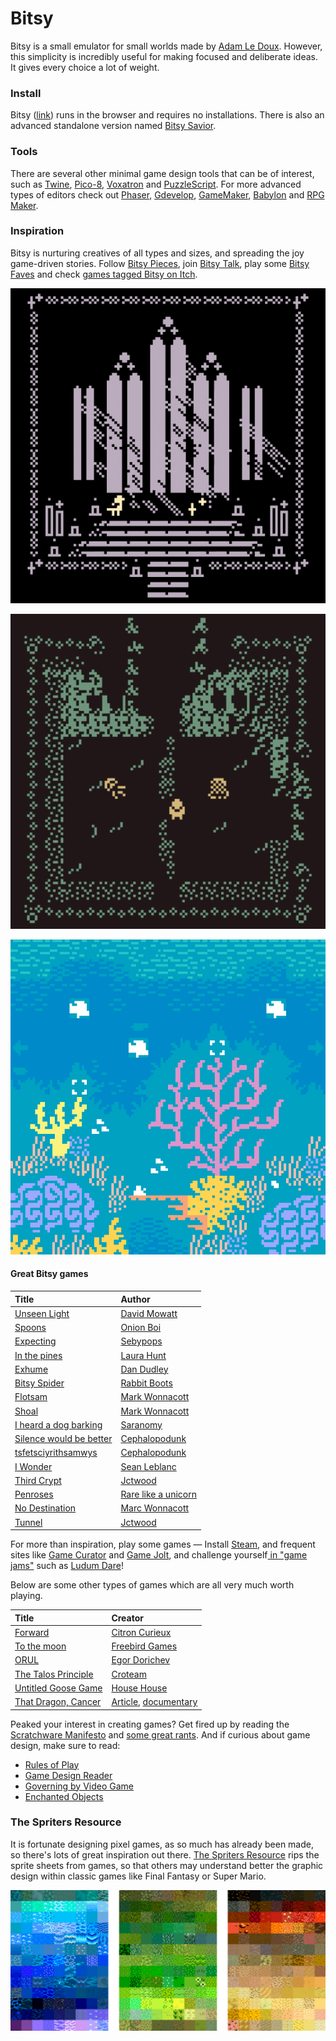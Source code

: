 # Bitsy

Bitsy is a small emulator for small worlds made by [Adam Le Doux](https://twitter.com/adamledoux). However, this simplicity is incredibly useful for making focused and deliberate ideas. It gives every choice a lot of weight.

### Install

Bitsy \([link](http://ledoux.io/bitsy/editor.html)\) runs in the browser and requires no installations. There is also an advanced standalone version named [Bitsy Savior](https://aloelazoe.itch.io/bitsy-savior).

### Tools

There are several other minimal game design tools that can be of interest, such as [Twine](https://twinery.org/), [Pico-8](https://www.lexaloffle.com/pico-8.php), [Voxatron](https://www.lexaloffle.com/voxatron.php) and [PuzzleScript](https://www.puzzlescript.net/). For more advanced types of editors check out [Phaser](https://phaser.io/), [Gdevelop](https://gdevelop-app.com/), [GameMaker](https://www.yoyogames.com/), [Babylon](https://www.babylonjs.com/games/) and [RPG Maker](https://en.wikipedia.org/wiki/RPG_Maker).

### Inspiration

Bitsy is nurturing creatives of all types and sizes, and spreading the joy game-driven stories. Follow [Bitsy Pieces](https://twitter.com/bitsypcs), join [Bitsy Talk](https://discordapp.com/invite/9rAjhtr), play some [Bitsy Faves](https://itch.io/c/201121/bitsy-faves) and check [games tagged Bitsy on Itch](https://itch.io/games/tag-bitsy).

![Novena by Cecile Richard \(https://haraiva.itch.io/novena\)](../../.gitbook/assets/novena%20%281%29.gif)

![Depths by Marc Wonnacott \(https://candle.itch.io/depths\)](../../.gitbook/assets/depths.gif)

![The Fever by AYolland \(https://ayolland.itch.io/fever\)](../../.gitbook/assets/bitsy-thefever.gif)

#### Great Bitsy games

| Title | Author |
| :--- | :--- |
| [Unseen Light](https://ducklingsmith.itch.io/the-unseen-light) | [David Mowatt](https://ducklingsmith.itch.io/) |
| [Spoons](https://le-onionboi.itch.io/spoons) | [Onion Boi](https://le-onionboi.itch.io/) |
| [Expecting](https://sebypops.itch.io/expecting) | [Sebypops](https://sebypops.itch.io/) |
| [In the pines](https://laurahunt.itch.io/in-the-pines) | [Laura Hunt](https://laurahunt.itch.io/) |
| [Exhume](https://batgut.itch.io/exhume) | [Dan Dudley](https://batgut.itch.io/) |
| [Bitsy Spider](https://rabbitboots.itch.io/bitsy-spider) | [Rabbit Boots](https://rabbitboots.itch.io/) |
| [Flotsam](https://candle.itch.io/flotsam) | [Mark Wonnacott](https://candle.itch.io/) |
| [Shoal](https://candle.itch.io/shoal) | [Mark Wonnacott](https://candle.itch.io/) |
| [I heard a dog barking](https://saranomy.itch.io/ihadb) | [Saranomy](https://saranomy.itch.io/) |
| [Silence would be better](https://cephalopodunk.itch.io/silence-would-be-better) | [Cephalopodunk](https://cephalopodunk.itch.io/) |
| [tsfetsciyrithsamwys](https://cephalopodunk.itch.io/tsfetsciyrithsamwys) | [Cephalopodunk](https://cephalopodunk.itch.io/) |
| [I Wonder](https://seansleblanc.itch.io/i-wonder) | [Sean Leblanc](https://seansleblanc.itch.io/) |
| [Third Crypt](https://jctwood.itch.io/thirdcrypt) | [Jctwood](https://jctwood.itch.io/) |
| [Penroses](https://rarelikeaunicorn.itch.io/penroses) | [Rare like a unicorn](https://rarelikeaunicorn.itch.io/) |
| [No Destination](https://candle.itch.io/no-destination) | [Marc Wonnacott](https://candle.itch.io/) |
| [Tunnel](https://jctwood.itch.io/tunnel) | [Jctwood](https://jctwood.itch.io/) |

For more than inspiration, play some games — Install [Steam](https://store.steampowered.com/), and frequent sites like [Game Curator](https://game-curator.com/) and [Game Jolt](https://gamejolt.com/), and challenge yourself[ in "game jams"](https://itch.io/jam/) such as [Ludum Dare](https://ldjam.com/)!

Below are some other types of games which are all very much worth playing.

| Title | Creator |
| :--- | :--- |
| [Forward](https://citron-curieux.itch.io/forward) | [Citron Curieux](https://citron-curieux.itch.io/) |
| [To the moon](https://freebirdgames.com/to_the_moon/) | [Freebird Games](https://freebirdgames.com/) |
| [ORUL](https://egordorichev.itch.io/orul) | [Egor Dorichev](https://egordorichev.itch.io/) |
| [The Talos Principle](https://store.steampowered.com/app/257510/The_Talos_Principle/) | [Croteam](http://www.croteam.com/) |
| [Untitled Goose Game](https://goose.game/) | [House House](http://househou.se/) |
| [That Dragon, Cancer](http://www.thatdragoncancer.com/) | [Article](https://www.wired.com/2016/01/that-dragon-cancer/), [documentary](http://www.thankyouforplayingfilm.com/) |

Peaked your interest in creating games? Get fired up by reading the [Scratchware Manifesto](http://homeoftheunderdogs.net/scratch.php) and [some great rants](https://voec.itch.io/zineszineszines). And if curious about game design, make sure to read:

* [Rules of Play](https://en.wikipedia.org/wiki/Rules_of_Play)
* [Game Design Reader](https://www.adlibris.com/se/e-bok/game-design-reader-9780262303170)
* [Governing by Video Game](https://onezero.medium.com/governing-by-video-game-b8c7a82fdfbd)
* [Enchanted Objects](https://www.goodreads.com/book/show/18143776-enchanted-objects)

### The Spriters Resource

It is fortunate designing pixel games, as so much has already been made, so there's lots of great inspiration out there. [The Spriters Resource](https://www.spriters-resource.com/) rips the sprite sheets from games, so that others may understand better the graphic design within classic games like Final Fantasy or Super Mario.

![Tilescapes by Jonas Johansson](../../.gitbook/assets/tilescapes.jpg)




